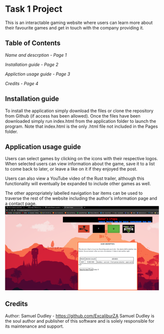 # Task 1 Project
This is an interactable gaming website where users can learn more about their favourite games and get in touch with the company providing it.

## Table of Contents
*Name and descrption - Page 1*

*Installation guide - Page 2*

*Appliction usage guide - Page 3*

*Credits - Page 4*

## Installation guide
To install the application simply download the files or clone the repository from Github (if access has been allowed). Once the files have been downloaded simply
run index.html from the application folder to launch the program. Note that index.html is the only .html file not included in the Pages folder.

## Application usage guide
Users can select games by clicking on the icons with their respective logos. When selected users can view information about the game,
save it to a list to come back to later, or leave a like on it if they enjoyed the post. 

Users can also view a YouTube video of the Rust trailer, although this functionality will eventually be expanded to include other games as well.

The other appropriately labelled navigation bar items can be used to traverse the rest of the website including the author's information page and a contact page.
![Application in action](app1.png)

## Credits
Author: Samuel Dudley - https://github.com/ExcaliburZA
Samuel Dudley is the soul author and publisher of this software and is solely responsible for its maintenance and support.

